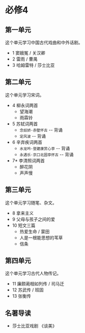 # 必修4

## 第一单元

这个单元学习中国古代戏曲和中外话剧。

- 1 窦娥冤 / 关汉卿
- 2 雷雨 / 曹禺
- 3 哈姆雷特 / 莎士比亚

## 第二单元

这个单元学习宋词。

- 4 柳永词两首
  - 望海潮
  - 雨霖铃
- 5 苏轼词两首
  - `念奴娇·赤壁怀古` -- 背诵
  - `定风波` -- 背诵
- 6 辛弃疾词两首
  - `水龙吟·登建康赏心亭` -- 背诵
  - `永遇乐·京口北固亭怀古` -- 背诵
- 7* 李清照词两首
  - 醉花阴
  - 声声慢

## 第三单元

这个单元学习随笔、杂文。

- 8 拿来主义
- 9 父母与孩子之间的爱
- 10 短文三篇
  - 热爱生命 / 蒙田
  - 人是一根能思想的苇草
  - 信条

## 第四单元

这个单元学习古代人物传记。

- 11 廉颇蔺相如列传 / 司马迁
- 12 苏武传 / 班固
- 13 张衡传

## 名著导读

- 莎士比亚戏剧
《谈美》
